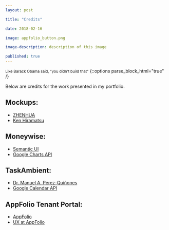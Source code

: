 ```yaml
---
layout: post

title: "Credits"

date: 2018-02-16

image: appfolio_button.png

image-description: description of this image

published: true
---
```


<small>Like Barack Obama said, "you didn't build that"</small>
{::options parse_block_html="true" /}

Below are credits for the work presented in my portfolio.

## Mockups:
- [ZHENHUA](https://dribbble.com/ZHENHUA)
- [Ken Hiramatsu](https://twitter.com/kenhrmt)

## Moneywise:
- [Semantic UI](https://semantic-ui.com/)
- [Google Charts API](https://developers.google.com/chart/)

## TaskAmbient:
- [Dr. Manuel A. Pérez-Quiñones](https://webpages.uncc.edu/mperez19/)
- [Google Calendar API](https://developers.google.com/google-apps/calendar/)

## AppFolio Tenant Portal:
- [AppFolio](https://appfolio.com)
- [UX at AppFolio](https://appfolioux.com/)
